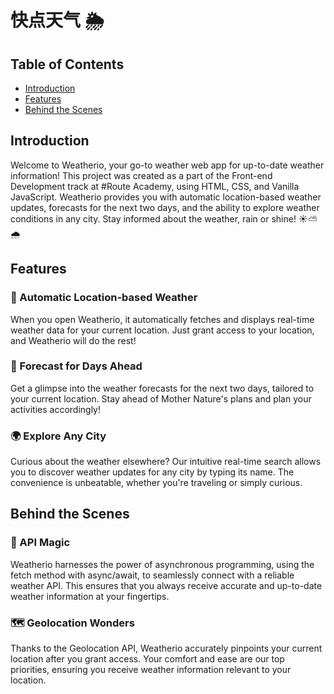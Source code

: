 # 快点天气 🌦️

## Table of Contents

- [Introduction](#introduction)
- [Features](#features)
- [Behind the Scenes](#behind-the-scenes)

## Introduction

Welcome to Weatherio, your go-to weather web app for up-to-date weather information! This project was created as a part of the Front-end Development track at #Route Academy, using HTML, CSS, and Vanilla JavaScript. Weatherio provides you with automatic location-based weather updates, forecasts for the next two days, and the ability to explore weather conditions in any city. Stay informed about the weather, rain or shine! ☀️⛅️🌧

## Features

### 📍 Automatic Location-based Weather

When you open Weatherio, it automatically fetches and displays real-time weather data for your current location. Just grant access to your location, and Weatherio will do the rest!

### 📅 Forecast for Days Ahead

Get a glimpse into the weather forecasts for the next two days, tailored to your current location. Stay ahead of Mother Nature's plans and plan your activities accordingly!

### 🌍 Explore Any City

Curious about the weather elsewhere? Our intuitive real-time search allows you to discover weather updates for any city by typing its name. The convenience is unbeatable, whether you're traveling or simply curious.

## Behind the Scenes

### 🔗 API Magic

Weatherio harnesses the power of asynchronous programming, using the fetch method with async/await, to seamlessly connect with a reliable weather API. This ensures that you always receive accurate and up-to-date weather information at your fingertips.

### 🗺️ Geolocation Wonders

Thanks to the Geolocation API, Weatherio accurately pinpoints your current location after you grant access. Your comfort and ease are our top priorities, ensuring you receive weather information relevant to your location.
